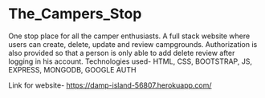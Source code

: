 # The_Campers_Stop
One stop place for all the camper enthusiasts. A full stack website where users can create, delete, update and review campgrounds. 
Authorization is also provided so that a person is only able to add delete review after logging in his account. 
Technologies used- HTML, CSS, BOOTSTRAP, JS, EXPRESS, MONGODB, GOOGLE AUTH

Link for website- https://damp-island-56807.herokuapp.com/
